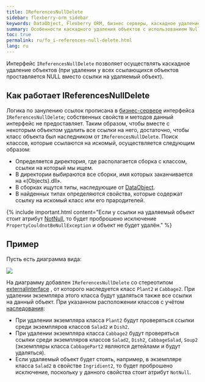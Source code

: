 ```yaml
---
title: IReferencesNullDelete
sidebar: flexberry-orm_sidebar
keywords: DataObject, Flexberry ORM, бизнес серверы, каскадное удаление объектов
summary: Особенности каскадного удаления объектов c использованием Null
toc: true
permalink: ru/fo_i-references-null-delete.html
lang: ru
---
```


Интерфейс `IReferencesNullDelete` позволяет осуществлять каскадное удаление объектов (при удалении у всех ссылающихся объектов проставляется NULL вместо ссылки на удаляемый объект).

## Как работает IReferencesNullDelete

Логика по занулению ссылок прописана в [бизнес-сервере](fo_bs-wrapper.html) интерфейса `IReferencesNullDelete`; собственных свойств и методов данный интерфейс не предоставляет. Таким образом, чтобы вместе с некоторым объектом удалить все ссылки на него, достаточно, чтобы класс объекта был наследником от `IReferencesNullDelete`.
Поиск классов, которые ссылаются на искомый, осуществляется следующим образом:

* Определяется директория, где располагается сборка с классом, ссылки на который мы ищем.
* В директории выбираются все сборки, имя которых заканчивается на «(Objects).dll».
* В сборках ищутся типы, наследующие от [DataObject](fo_data-object.html).
* В найденных типах определяются свойства, которые содержат ссылку на искомый класс или его прародителей. 

{% include important.html content="Если у ссылки на удаляемый объект стоит атрибут [NotNull](fo_attributes-class-data.html), то будет проброшено исключение `PropertyCouldnotBeNullException` и объект не будет удалён." %}

## Пример

Пусть есть диаграмма вида:

![](/images/pages/products/flexberry-orm/i-references-cascade-delete/i-references-null-delete.png)

На диаграмму добавлен `IReferencesNullDelete` со стереотипом [externalinterface](fd_external-interface.html) , от которого наследуется класс `Plant2` и `Cabbage2`. При удалении экземпляра этого класса будут удаляться также все ссылки на данный объект.
При указанном расположении классов с учётом [наследования](fd_interfaces.html):
* При удалении экземпляра класса `Plant2` будут проверяться ссылки среди экземпляров классов `Salad2` и `Dish2`.
* При удалении экземпляра класса `Cabbage2` будут проверяться ссылки среди экземпляров классов `Salad2`, `Dish2`, `CabbageSalad`, `Soup2` (экземпляры класса `CabbagePart2` являются детейлами и будут удаляться).
* Если удаляемый объект будет стоять, например, в экземпляре класса `Salad2` в свойстве `Ingridient2`, то будет проброшено исключение, поскольку у данного свойства стоит атрибут `NotNull`.
